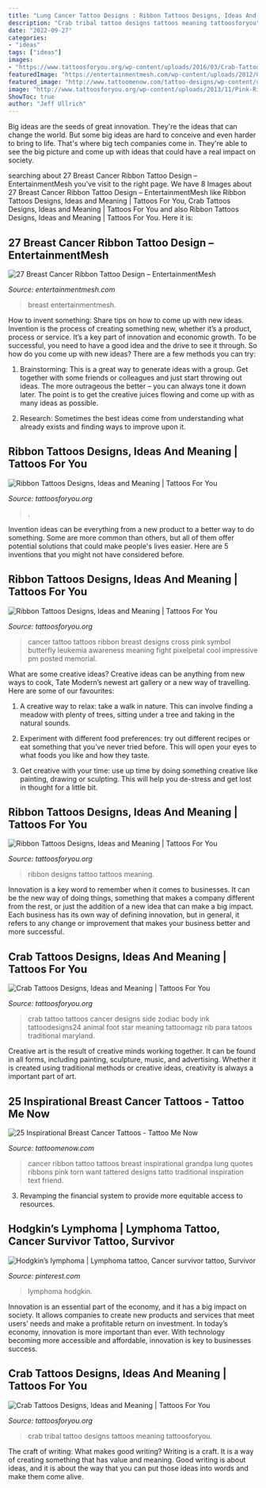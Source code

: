 ```yaml
---
title: "Lung Cancer Tattoo Designs : Ribbon Tattoos Designs, Ideas And Meaning"
description: "Crab tribal tattoo designs tattoos meaning tattoosforyou"
date: "2022-09-27"
categories:
- "ideas"
tags: ["ideas"]
images:
- "https://www.tattoosforyou.org/wp-content/uploads/2016/03/Crab-Tattoo-Images.jpg"
featuredImage: "https://entertainmentmesh.com/wp-content/uploads/2012/09/20-breast-cancer-tattoo.jpg"
featured_image: "http://www.tattoomenow.com/tattoo-designs/wp-content/uploads/2012/09/torn-bc-ribbon.jpg"
image: "http://www.tattoosforyou.org/wp-content/uploads/2013/11/Pink-Ribbon-Tattoos.jpg"
ShowToc: true
author: "Jeff Ullrich"
---
```



Big ideas are the seeds of great innovation. They're the ideas that can change the world. But some big ideas are hard to conceive and even harder to bring to life. That's where big tech companies come in. They're able to see the big picture and come up with ideas that could have a real impact on society.

	

		
searching about 27 Breast Cancer Ribbon Tattoo Design – EntertainmentMesh you've visit to the right page. We have 8 Images about 27 Breast Cancer Ribbon Tattoo Design – EntertainmentMesh like Ribbon Tattoos Designs, Ideas and Meaning | Tattoos For You, Crab Tattoos Designs, Ideas and Meaning | Tattoos For You and also Ribbon Tattoos Designs, Ideas and Meaning | Tattoos For You. Here it is:
		
    
## 27 Breast Cancer Ribbon Tattoo Design – EntertainmentMesh

<img loading=lazy src="https://entertainmentmesh.com/wp-content/uploads/2012/09/20-breast-cancer-tattoo.jpg" onerror="this.onerror=null;this.src='https://tse4.mm.bing.net/th?id=OIP.mn8sboOgj9SuQXjHgJN6_gHaJ4&amp;pid=15.1';" alt="27 Breast Cancer Ribbon Tattoo Design – EntertainmentMesh">

_Source: entertainmentmesh.com_

>breast entertainmentmesh. 

	

How to invent something: Share tips on how to come up with new ideas.
Invention is the process of creating something new, whether it’s a product, process or service. It’s a key part of innovation and economic growth. To be successful, you need to have a good idea and the drive to see it through.
So how do you come up with new ideas? There are a few methods you can try:

1. Brainstorming: This is a great way to generate ideas with a group. Get together with some friends or colleagues and just start throwing out ideas. The more outrageous the better – you can always tone it down later. The point is to get the creative juices flowing and come up with as many ideas as possible.

2. Research: Sometimes the best ideas come from understanding what already exists and finding ways to improve upon it.

    
## Ribbon Tattoos Designs, Ideas And Meaning | Tattoos For You

<img loading=lazy src="https://www.tattoosforyou.org/wp-content/uploads/2013/11/Heart-Ribbon-Tattoo.jpg" onerror="this.onerror=null;this.src='https://tse1.mm.bing.net/th?id=OIP.oj4mFq1oogzYo08H7xWWDAHaJ4&amp;pid=15.1';" alt="Ribbon Tattoos Designs, Ideas and Meaning | Tattoos For You">

_Source: tattoosforyou.org_

>. 

	

Invention ideas can be everything from a new product to a better way to do something. Some are more common than others, but all of them offer potential solutions that could make people's lives easier. Here are 5 inventions that you might not have considered before.

    
## Ribbon Tattoos Designs, Ideas And Meaning | Tattoos For You

<img loading=lazy src="http://www.tattoosforyou.org/wp-content/uploads/2013/11/Pink-Ribbon-Tattoos.jpg" onerror="this.onerror=null;this.src='https://tse2.mm.bing.net/th?id=OIP.47xYgOT9Y46dRWlQBrPw_QHaJF&amp;pid=15.1';" alt="Ribbon Tattoos Designs, Ideas and Meaning | Tattoos For You">

_Source: tattoosforyou.org_

>cancer tattoo tattoos ribbon breast designs cross pink symbol butterfly leukemia awareness meaning fight pixelpetal cool impressive pm posted memorial. 

	

What are some creative ideas?
Creative ideas can be anything from new ways to cook, Tate Modern’s newest art gallery or a new way of travelling. Here are some of our favourites:
1. A creative way to relax: take a walk in nature. This can involve finding a meadow with plenty of trees, sitting under a tree and taking in the natural sounds.

2. Experiment with different food preferences: try out different recipes or eat something that you’ve never tried before. This will open your eyes to what foods you like and how they taste.

3. Get creative with your time: use up time by doing something creative like painting, drawing or sculpting. This will help you de-stress and get lost in thought for a little bit.

    
## Ribbon Tattoos Designs, Ideas And Meaning | Tattoos For You

<img loading=lazy src="http://www.tattoosforyou.org/wp-content/uploads/2013/11/Tattoo-Ribbon-Designs.jpg" onerror="this.onerror=null;this.src='https://tse1.mm.bing.net/th?id=OIP.wrWyvG1e-wuiEhfQ9iDrDgHaJ4&amp;pid=15.1';" alt="Ribbon Tattoos Designs, Ideas and Meaning | Tattoos For You">

_Source: tattoosforyou.org_

>ribbon designs tattoo tattoos meaning. 

	

Innovation is a key word to remember when it comes to businesses. It can be the new way of doing things, something that makes a company different from the rest, or just the addition of a new idea that can make a big impact. Each business has its own way of defining innovation, but in general, it refers to any change or improvement that makes your business better and more successful.

    
## Crab Tattoos Designs, Ideas And Meaning | Tattoos For You

<img loading=lazy src="https://www.tattoosforyou.org/wp-content/uploads/2016/03/Crab-Tattoo-Images.jpg" onerror="this.onerror=null;this.src='https://tse4.mm.bing.net/th?id=OIP.5SioU0QE1kcYy2AEOVlUZAHaIs&amp;pid=15.1';" alt="Crab Tattoos Designs, Ideas and Meaning | Tattoos For You">

_Source: tattoosforyou.org_

>crab tattoo tattoos cancer designs side zodiac body ink tattoodesigns24 animal foot star meaning tattoomagz rib para tatoos traditional maryland. 

	

Creative art is the result of creative minds working together. It can be found in all forms, including painting, sculpture, music, and advertising. Whether it is created using traditional methods or creative ideas, creativity is always a important part of art.

    
## 25 Inspirational Breast Cancer Tattoos - Tattoo Me Now

<img loading=lazy src="http://www.tattoomenow.com/tattoo-designs/wp-content/uploads/2012/09/torn-bc-ribbon.jpg" onerror="this.onerror=null;this.src='https://tse3.mm.bing.net/th?id=OIP.ZAu0DO2cgs4czHkyRw7wCwHaLG&amp;pid=15.1';" alt="25 Inspirational Breast Cancer Tattoos - Tattoo Me Now">

_Source: tattoomenow.com_

>cancer ribbon tattoo tattoos breast inspirational grandpa lung quotes ribbons pink torn want tattered designs tatto traditional inspiration text friend. 

	

3. Revamping the financial system to provide more equitable access to resources. 

    
## Hodgkin’s Lymphoma | Lymphoma Tattoo, Cancer Survivor Tattoo, Survivor

<img loading=lazy src="https://i.pinimg.com/736x/2a/d2/34/2ad234b8935b59a6f1e94751abe24cfd.jpg" onerror="this.onerror=null;this.src='https://tse3.mm.bing.net/th?id=OIP.zOFb_ktszA6PV-aAK9tJQwHaJ3&amp;pid=15.1';" alt="Hodgkin’s lymphoma | Lymphoma tattoo, Cancer survivor tattoo, Survivor">

_Source: pinterest.com_

>lymphoma hodgkin. 

	

Innovation is an essential part of the economy, and it has a big impact on society. It allows companies to create new products and services that meet users’ needs and make a profitable return on investment. In today’s economy, innovation is more important than ever. With technology becoming more accessible and affordable, innovation is key to businesses success.

    
## Crab Tattoos Designs, Ideas And Meaning | Tattoos For You

<img loading=lazy src="http://www.tattoosforyou.org/wp-content/uploads/2016/03/Tribal-Crab-Tattoo.jpg" onerror="this.onerror=null;this.src='https://tse1.mm.bing.net/th?id=OIP.bsrRuEQv63HhUTsKLbU7dgAAAA&amp;pid=15.1';" alt="Crab Tattoos Designs, Ideas and Meaning | Tattoos For You">

_Source: tattoosforyou.org_

>crab tribal tattoo designs tattoos meaning tattoosforyou. 

	

The craft of writing: What makes good writing?
Writing is a craft. It is a way of creating something that has value and meaning. Good writing is about ideas, and it is about the way that you can put those ideas into words and make them come alive.

